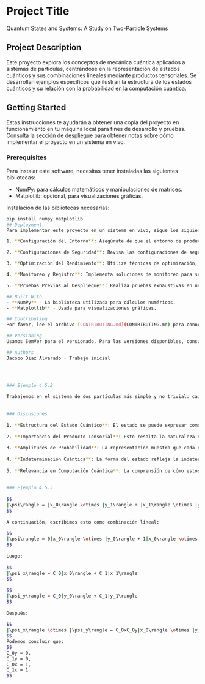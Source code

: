 # Project Title
Quantum States and Systems: A Study on Two-Particle Systems

## Project Description
Este proyecto explora los conceptos de mecánica cuántica aplicados a sistemas de partículas, centrándose en la representación de estados cuánticos y sus combinaciones lineales mediante productos tensoriales. Se desarrollan ejemplos específicos que ilustran la estructura de los estados cuánticos y su relación con la probabilidad en la computación cuántica.

## Getting Started
Estas instrucciones te ayudarán a obtener una copia del proyecto en funcionamiento en tu máquina local para fines de desarrollo y pruebas. Consulta la sección de despliegue para obtener notas sobre cómo implementar el proyecto en un sistema en vivo.

### Prerequisites
Para instalar este software, necesitas tener instaladas las siguientes bibliotecas:

- NumPy: para cálculos matemáticos y manipulaciones de matrices.
- Matplotlib: opcional, para visualizaciones gráficas.

Instalación de las bibliotecas necesarias:

```bash
pip install numpy matplotlib
## Deployment
Para implementar este proyecto en un sistema en vivo, sigue los siguientes pasos:

1. **Configuración del Entorno**: Asegúrate de que el entorno de producción tenga todas las dependencias necesarias instaladas, como NumPy y Matplotlib.

2. **Configuraciones de Seguridad**: Revisa las configuraciones de seguridad, como la restricción de acceso a ciertas funcionalidades y la validación de entradas de usuarios para evitar inyecciones de código o datos maliciosos.

3. **Optimización del Rendimiento**: Utiliza técnicas de optimización, como la minimización de cálculos innecesarios y la carga diferida de datos, para mejorar el rendimiento del sistema.

4. **Monitoreo y Registro**: Implementa soluciones de monitoreo para seguir el rendimiento del sistema y registrar eventos importantes para facilitar la depuración.

5. **Pruebas Previas al Despliegue**: Realiza pruebas exhaustivas en un entorno de preproducción antes de llevar el proyecto a producción.

## Built With
- **NumPy** - La biblioteca utilizada para cálculos numéricos.
- **Matplotlib** - Usada para visualizaciones gráficas.

## Contributing
Por favor, lee el archivo [CONTRIBUTING.md](CONTRIBUTING.md) para conocer nuestros códigos de conducta y el proceso para enviar solicitudes de extracción.

## Versioning
Usamos SemVer para el versionado. Para las versiones disponibles, consulta las etiquetas en este repositorio.

## Authors
Jacobo Diaz Alvarado - Trabajo inicial




### Ejemplo 4.5.2
 
Trabajemos en el sistema de dos partículas más simple y no trivial: cada partícula solo puede estar en dos puntos. Consideremos el estado
 
 
### Discusiones
 
1. **Estructura del Estado Cuántico**: El estado se puede expresar como una combinación lineal de productos tensoriales de estados de partículas individuales.
 
2. **Importancia del Producto Tensorial**: Esto resalta la naturaleza del sistema cuántico, donde las propiedades de las partículas no son independientes, y el estado total es una combinación de las contribuciones de cada subsistema.
 
3. **Amplitudes de Probabilidad**: La representación muestra que cada estado individual está asociado con coeficientes \( c_0 \) y \( c_1 \), que representan las amplitudes de probabilidad de cada estado, fundamentales en la mecánica cuántica.
 
4. **Indeterminación Cuántica**: La forma del estado refleja la indeterminación inherente de los sistemas cuánticos, donde el resultado de una medición no se determina hasta que se realiza.
 
5. **Relevancia en Computación Cuántica**: La comprensión de cómo estos estados se combinan es esencial para aplicaciones en computación cuántica, donde las propiedades de superposición y entrelazamiento ofrecen ventajas computacionales.
 
 
### Ejemplo 4.5.3
 
$$
|\psi\rangle = |x_0\rangle \otimes |y_1\rangle + |x_1\rangle \otimes |y_1\rangle
$$
 
A continuación, escribimos esto como combinación lineal:
 
$$
|\psi\rangle = 0|x_0\rangle \otimes |y_0\rangle + 1|x_0\rangle \otimes |y_1\rangle + 0|x_1\rangle \otimes |y_0\rangle + 1|x_1\rangle \otimes |y_1\rangle
$$
 
Luego:
 
$$
|\psi_x\rangle = C_0|x_0\rangle + C_1|x_1\rangle 
$$
 
$$
|\psi_y\rangle = C_0|y_0\rangle + C_1|y_1\rangle
$$
 
Después:
 
$$
|\psi_x\rangle \otimes |\psi_y\rangle = C_0xC_0y|x_0\rangle \otimes |y_0\rangle + C_0xC_1y|x_0\rangle \otimes |y_1\rangle + C_1xC_0y|x_1\rangle \otimes |y_0\rangle + C_1xC_1y|x_1\rangle \otimes |y_1\rangle
$$
Podemos concluir que:
$$
C_0y = 0,
C_1y = 0,
C_0x = 1,
C_1x = 1
$$




